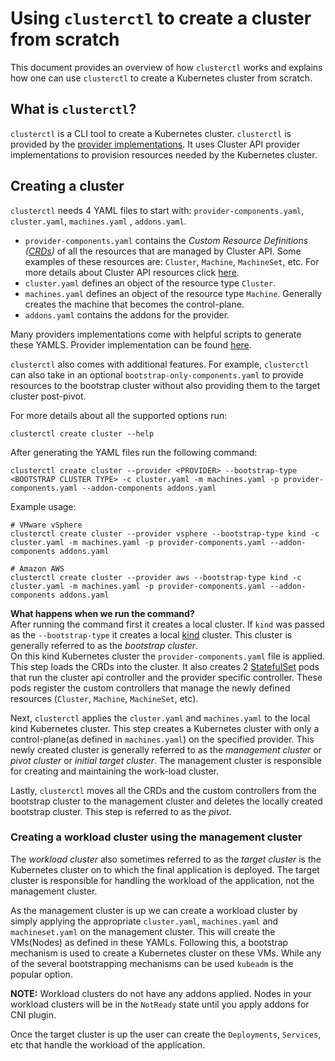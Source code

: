 # Using `clusterctl` to create a cluster from scratch

This document provides an overview of how `clusterctl` works and explains how one can use `clusterctl`
to create a Kubernetes cluster from scratch.

## What is `clusterctl`?

`clusterctl` is a CLI tool to create a Kubernetes cluster. `clusterctl` is provided by the [provider implementations](https://github.com/Kubernetes-sigs/cluster-api#provider-implementations).
It uses Cluster API provider implementations to provision resources needed by the Kubernetes cluster.

## Creating a cluster

`clusterctl` needs 4 YAML files to start with: `provider-components.yaml`, `cluster.yaml`, `machines.yaml` ,
`addons.yaml`.

* `provider-components.yaml` contains the *Custom Resource Definitions ([CRDs](https://Kubernetes.io/docs/concepts/extend-Kubernetes/api-extension/custom-resources/))* 
of all the resources that are managed by Cluster API. Some examples of these resources
are: `Cluster`, `Machine`, `MachineSet`, etc. For more details about Cluster API resources
click [here](https://cluster-api.sigs.k8s.io/common_code/architecture.html#cluster-api-resources).
* `cluster.yaml` defines an object of the resource type `Cluster`.
* `machines.yaml` defines an object of the resource type `Machine`. Generally creates the machine
that becomes the control-plane.
* `addons.yaml` contains the addons for the provider.

Many providers implementations come with helpful scripts to generate these YAMLS. Provider implementation
can be found [here](https://github.com/Kubernetes-sigs/cluster-api#provider-implementations).  

`clusterctl` also comes with additional features. For example, `clusterctl` can also take in an optional
`bootstrap-only-components.yaml` to provide resources to the bootstrap cluster without also providing them
to the target cluster post-pivot.

For more details about all the supported options run:

```
clusterctl create cluster --help
```

After generating the YAML files run the following command:

```
clusterctl create cluster --provider <PROVIDER> --bootstrap-type <BOOTSTRAP CLUSTER TYPE> -c cluster.yaml -m machines.yaml -p provider-components.yaml --addon-components addons.yaml
```

Example usage:

```
# VMware vSphere
clusterctl create cluster --provider vsphere --bootstrap-type kind -c cluster.yaml -m machines.yaml -p provider-components.yaml --addon-components addons.yaml

# Amazon AWS
clusterctl create cluster --provider aws --bootstrap-type kind -c cluster.yaml -m machines.yaml -p provider-components.yaml --addon-components addons.yaml
```

**What happens when we run the command?**  
After running the command first it creates a local cluster. If `kind` was passed as the `--bootstrap-type`
it creates a local [kind](https://kind.sigs.k8s.io/) cluster. This cluster is generally referred to as the *bootstrap cluster*.  
On this kind Kubernetes cluster the `provider-components.yaml` file is applied. This step loads the CRDs into
the cluster. It also creates 2 [StatefulSet](https://Kubernetes.io/docs/concepts/workloads/controllers/statefulset/)
pods that run the cluster api controller and the provider specific controller. These pods register the custom
controllers that manage the newly defined resources (`Cluster`, `Machine`, `MachineSet`, etc).  

Next, `clusterctl` applies the `cluster.yaml` and `machines.yaml` to the local kind Kubernetes cluster. This
step creates a Kubernetes cluster with only a control-plane(as defined in `machines.yaml`) on the specified
provider. This newly created cluster is generally referred to as the *management cluster* or *pivot cluster*
or *initial target cluster*. The management cluster is responsible for creating and maintaining the work-load cluster.  
  
Lastly, `clusterctl` moves all the CRDs and the custom controllers from the bootstrap cluster to the
management cluster and deletes the locally created bootstrap cluster. This step is referred to as the *pivot*.

### Creating a workload cluster using the management cluster

The *workload cluster* also sometimes referred to as the *target cluster* is the Kubernetes cluster on to which
the final application is deployed. The target cluster is responsible for handling the workload of the application,
not the management cluster.

As the management cluster is up we can create a workload cluster by simply applying the appropriate
`cluster.yaml`, `machines.yaml` and `machineset.yaml` on the management cluster. This will create the VMs(Nodes)
as defined in these YAMLs. Following this, a bootstrap mechanism is used to create a Kubernetes cluster on these VMs.
While any of the several bootstrapping mechanisms can be used `kubeadm` is the popular option.

**NOTE:** Workload clusters do not have any addons applied. Nodes in your workload clusters will be in the `NotReady`
state until you apply addons for CNI plugin.
  
Once the target cluster is up the user can create the `Deployments`, `Services`, etc that handle the workload
of the application.  
